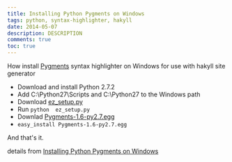 ```yaml
---
title: Installing Python Pygments on Windows
tags: python, syntax-highlighter, hakyll
date: 2014-05-07
description: DESCRIPTION
comments: true
toc: true
---
```

How install [Pygments](http://pygments.org/) syntax highlighter on Windows for use with hakyll site generator

* Download and install Python 2.7.2
* Add C:\\Python27\\Scripts and C:\\Python27 to the Windows path
* Download [ez_setup.py](http://peak.telecommunity.com/dist/ez_setup.py)
* Run ```python  ez_setup.py```
* Downlad [Pygments-1.6-py2.7.egg](https://pypi.python.org/pypi/Pygments)
* ```easy_install Pygments-1.6-py2.7.egg```

And that's it.

details from [Installing Python Pygments on Windows](http://zduck.com/2009/installing-python-pygments-on-windows/)
